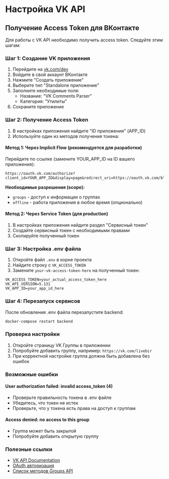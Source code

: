 # Настройка VK API

## Получение Access Token для ВКонтакте

Для работы с VK API необходимо получить access token. Следуйте этим шагам:

### Шаг 1: Создание VK приложения

1. Перейдите на [vk.com/dev](https://vk.com/dev)
2. Войдите в свой аккаунт ВКонтакте
3. Нажмите "Создать приложение"
4. Выберите тип "Standalone приложение"
5. Заполните необходимые поля:
   - Название: "VK Comments Parser"
   - Категория: "Утилиты"
6. Сохраните приложение

### Шаг 2: Получение Access Token

1. В настройках приложения найдите "ID приложения" (APP_ID)
2. Используйте один из методов получения токена:

#### Метод 1: Через Implicit Flow (рекомендуется для разработки)

Перейдите по ссылке (замените YOUR_APP_ID на ID вашего приложения):

```
https://oauth.vk.com/authorize?client_id=YOUR_APP_ID&display=page&redirect_uri=https://oauth.vk.com/blank.html&scope=groups&response_type=token&v=5.131
```

**Необходимые разрешения (scope):**
- `groups` - доступ к информации о группах
- `offline` - работа приложения в любое время (опционально)

#### Метод 2: Через Service Token (для production)

1. В настройках приложения найдите раздел "Сервисный токен"
2. Создайте сервисный токен с необходимыми правами
3. Скопируйте полученный токен

### Шаг 3: Настройка .env файла

1. Откройте файл `.env` в корне проекта
2. Найдите строку с `VK_ACCESS_TOKEN`
3. Замените `your-vk-access-token-here` на полученный токен:

```env
VK_ACCESS_TOKEN=your_actual_access_token_here
VK_API_VERSION=5.131
VK_APP_ID=your_app_id_here
```

### Шаг 4: Перезапуск сервисов

После обновления .env файла перезапустите backend:

```bash
docker-compose restart backend
```

### Проверка настройки

1. Откройте страницу VK Группы в приложении
2. Попробуйте добавить группу, например: `https://vk.com/livebir`
3. При корректной настройке группа должна быть добавлена без ошибок

### Возможные ошибки

#### User authorization failed: invalid access_token (4)
- Проверьте правильность токена в .env файле
- Убедитесь, что токен не истек
- Проверьте, что у токена есть права на доступ к группам

#### Access denied: no access to this group
- Группа может быть закрытой
- Попробуйте добавить открытую группу

### Полезные ссылки

- [VK API Documentation](https://dev.vk.com/api/getting-started)
- [OAuth авторизация](https://dev.vk.com/api/access-token/implicit-flow-user)
- [Список методов Groups API](https://dev.vk.com/method/groups) 